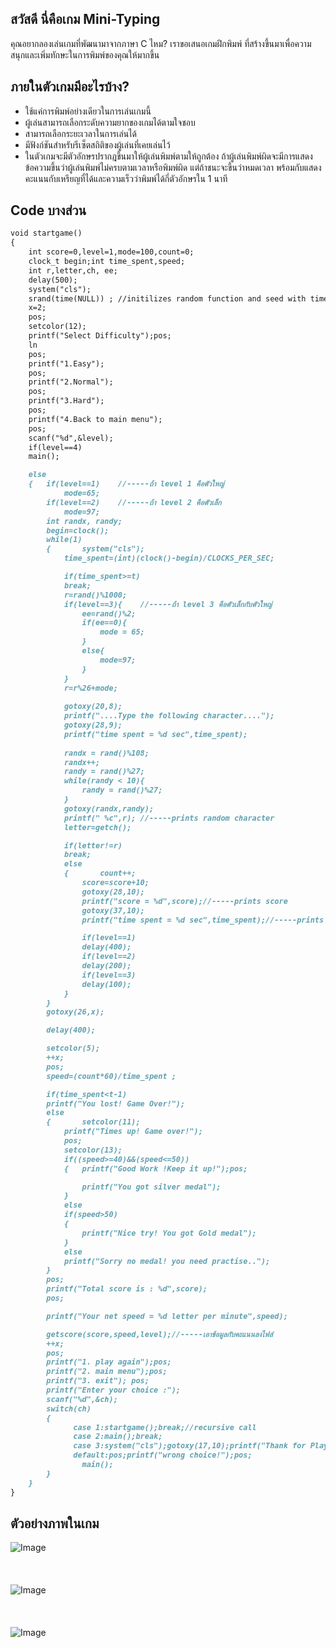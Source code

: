 ## **สวัสดี นี่คือเกม Mini-Typing**
คุณอยากลองเล่นเกมที่พัฒนามาจากภาษา C ไหม?
เราขอเสนอเกมฝึกพิมพ์ ที่สร้างขึ้นมาเพื่อความสนุกและเพิ่มทักษะในการพิมพ์ของคุณให้มากขึ้น

## **ภายในตัวเกมมีอะไรบ้าง?**
* ใช้แค่การพิมพ์อย่างเดียวในการเล่นเกมนี้
* ผู้เล่นสามารถเลือกระดับความยากของเกมได้ตามใจชอบ 
* สามารถเลือกระยะเวลาในการเล่นได้ 
* มีฟังก์ชันสำหรับรีเซ็ตสถิติของผู้เล่นที่เคยเล่นไว้ 
* ในตัวเกมจะมีตัวอักษรปรากฎขึ้นมาให้ผู้เล่นพิมพ์ตามให้ถูกต้อง ถ้าผู้เล่นพิมพ์ผิดจะมีการแสดงข้อความขึ้นว่าผู้เล่นพิมพ์ไม่ครบตามเวลาหรือพิมพ์ผิด 
แต่ถ้าชนะจะขึ้นว่าหมดเวลา พร้อมกับแสดงคะแนนกับเหรียญที่ได้และความเร็วว่าพิมพ์ได้กี่ตัวอักษรใน 1 นาที



## Code บางส่วน


```markdown
void startgame()
{       
	int score=0,level=1,mode=100,count=0;
	clock_t begin;int time_spent,speed;
	int r,letter,ch, ee;
	delay(500);
	system("cls");
	srand(time(NULL)) ; //initilizes random function and seed with time
	x=2;
	pos;
	setcolor(12);
	printf("Select Difficulty");pos;
	ln
	pos;
	printf("1.Easy");
	pos;
	printf("2.Normal");
	pos;
	printf("3.Hard");
	pos;
	printf("4.Back to main menu");
	pos;
	scanf("%d",&level);
	if(level==4)
	main();

	else
	{   if(level==1)    //-----ถ้า level 1 คือตัวใหญ่
	    	mode=65;
	    if(level==2)    //-----ถ้า level 2 คือตัวเล็ก
			mode=97;
		int randx, randy;
		begin=clock();
		while(1)
		{       system("cls");
			time_spent=(int)(clock()-begin)/CLOCKS_PER_SEC;

			if(time_spent>=t)
			break;
			r=rand()%1000;
			if(level==3){    //-----ถ้า level 3 คือตัวเล็กกับตัวใหญ่
				ee=rand()%2;
				if(ee==0){
					mode = 65;
				}
				else{
					mode=97;
				}
			}
			r=r%26+mode;
			
			gotoxy(20,8);
			printf("....Type the following character....");
			gotoxy(28,9);
			printf("time spent = %d sec",time_spent);
			
			randx = rand()%108;
			randx++;
			randy = rand()%27;
			while(randy < 10){
				randy = rand()%27;
			}
			gotoxy(randx,randy);
			printf(" %c",r); //-----prints random character
			letter=getch();

			if(letter!=r)
			break;
			else
			{       count++;
				score=score+10;
				gotoxy(28,10);
				printf("score = %d",score);//-----prints score
				gotoxy(37,10);
				printf("time spent = %d sec",time_spent);//-----prints time spent during game

				if(level==1)
				delay(400);
				if(level==2)
				delay(200);
				if(level==3)
				delay(100);
			}
		}
		gotoxy(26,x);

		delay(400);

		setcolor(5);
		++x;
		pos;
		speed=(count*60)/time_spent ;

		if(time_spent<t-1)
		printf("You lost! Game Over!");
		else
		{       setcolor(11);
			printf("Times up! Game over!");
			pos;
			setcolor(13);
			if((speed>=40)&&(speed<=50))
			{	printf("Good Work !Keep it up!");pos;

				printf("You got silver medal");
			}
			else
			if(speed>50)
			{
				printf("Nice try! You got Gold medal");
			}
			else
			printf("Sorry no medal! you need practise..");
		}
		pos;
		printf("Total score is : %d",score);
		pos;

		printf("Your net speed = %d letter per minute",speed);

		getscore(score,speed,level);//-----เอาข้อมูลกับคะแนนลงไฟล์
		++x;
		pos;
		printf("1. play again");pos;
		printf("2. main menu");pos;
		printf("3. exit"); pos;
		printf("Enter your choice :");
		scanf("%d",&ch);
		switch(ch)
		{
		      case 1:startgame();break;//recursive call
		      case 2:main();break;
		      case 3:system("cls");gotoxy(17,10);printf("Thank for Playing");delay(1000);exit(1);
		      default:pos;printf("wrong choice!");pos;
				main();
		}
	}
}
```
## **ตัวอย่างภาพในเกม**

![Image](https://cdn.discordapp.com/attachments/814903344803741728/843160109030572052/Main_menu.PNG)
<br /> <br />
<br /> <br />
![Image](https://cdn.discordapp.com/attachments/814903344803741728/843160112759177236/Select_Difficulty.PNG)
<br /> <br />
<br /> <br />
![Image](https://cdn.discordapp.com/attachments/814903344803741728/843162349270990848/Time_set.PNG)
<br /> <br />
<br /> <br />
